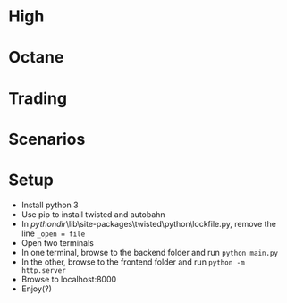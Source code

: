 # High
# Octane
# Trading
# Scenarios


# Setup
- Install python 3
- Use pip to install twisted and autobahn
- In *pythondir*\lib\site-packages\twisted\python\lockfile.py, remove the line ```_open = file```
- Open two terminals
- In one terminal, browse to the backend folder and run ```python main.py```
- In the other, browse to the frontend folder and run ```python -m http.server```
- Browse to localhost:8000
- Enjoy(?)
